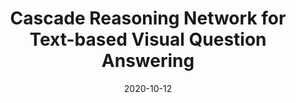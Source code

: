 ---
title: "Cascade Reasoning Network for Text-based Visual Question Answering"
collection: conferences
permalink: /publication/Cascade
date: 2020-10-12
year: "2020"
venue: "ACM MM"
city: 
state: ""
thumbnail: "Cascade.png"
teaser :
authors: "Fen Liu, Guanghui Xu, Qi Wu, Qing Du, Wei Jia, Mingkui Tan"
bibtex: Cascade.txt
uri: Cascade.pdf
arxiv: 
project: 
source: https://github.com/guanghuixu/CRN_tvqa
poster: 
data:
---